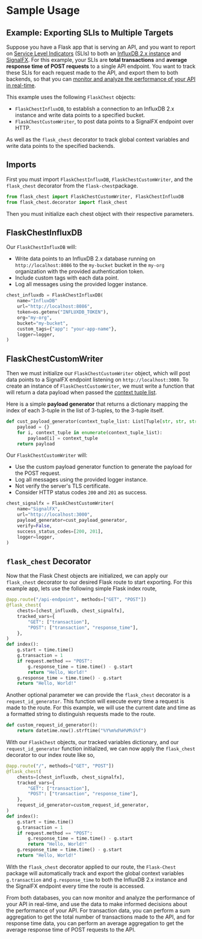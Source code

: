 <!-- Import custom.css -->
<link rel="stylesheet" type="text/css" href="_static/custom.css">

# Sample Usage

## Example: Exporting SLIs to Multiple Targets
Suppose you have a Flask app that is serving an API, and you want to report on [Service Level Indicators](https://sre.google/sre-book/service-level-objectives/) (SLIs) to both an <u>InfluxDB 2.x instance</u> and <u>[SignalFX](https://www.splunk.com/en_us/about-splunk/acquisitions/signalfx.html)</u>. For this example, your SLIs are <b>total transactions</b> and <b>average response time of POST requests</b> to a single API endpoint. You want to track these SLIs for each request made to the API, and export them to both backends, so that you can <u>monitor and analyze the performance of your API in real-time</u>.<br>

<!-- <center>
<figure>
<img src="_static/flask_chest_simple_diagram.png" style="width:600px;"/>
<figcaption>Fig 1: Multi-target data flow diagram showing how data is exported from the view function of a Flask route to multiple backends using the `Flask-Chest` package.</figcaption>
</figure>
</center><br> -->

This example uses the following `FlaskChest` objects:
- `FlaskChestInfluxDB`, to establish a connection to an InfluxDB 2.x instance and write data points to a specified bucket.
- `FlaskChestCustomWriter`, to post data points to a SignalFX endpoint over HTTP.

As well as the `flask_chest` decorator to track global context variables and write data points to the specified backends.

## Imports
First you must import `FlaskChestInfluxDB`, `FlaskChestCustomWriter`, and the `flask_chest` decorator from the `flask-chest`package.

```python
from flask_chest import FlaskChestCustomWriter, FlaskChestInfluxDB
from flask_chest.decorator import flask_chest
```

Then you must initialize each chest object with their respective parameters.

## FlaskChestInfluxDB
Our `FlaskChestInfluxDB` will:
- Write data points to an InfluxDB 2.x database running on `http://localhost:8086` to the `my-bucket` bucket in the `my-org` organization with the provided authentication token.
- Include custom tags with each data point.
- Log all messages using the provided logger instance.

```python
chest_influxdb = FlaskChestInfluxDB(
    name="InfluxDB"
    url="http://localhost:8086",
    token=os.getenv("INFLUXDB_TOKEN"),
    org="my-org",
    bucket="my-bucket",
    custom_tags={"app": "your-app-name"},
    logger=logger,
)
```
## FlaskChestCustomWriter
Then we must initialize our `FlaskChestCustomWriter` object, which will post data points to a SignalFX endpoint listening on `http://localhost:3000`. To create an instance of `FlaskChestCustomWriter`, we must write a function that will return a data payload when passed the [context tuple list](interfaces.md#payload-generator-function).

Here is a simple <b>payload generator</b> that returns a dictionary mapping the index of each 3-tuple in the list of 3-tuples, to the 3-tuple itself.
```python
def cust_payload_generator(context_tuple_list: List[Tuple[str, str, str]]):
    payload = {}
    for i, context_tuple in enumerate(context_tuple_list):
        payload[i] = context_tuple
    return payload
```

Our `FlaskChestCustomWriter` will:
- Use the custom payload generator function to generate the payload for the POST request.
- Log all messages using the provided logger instance.
- Not verify the server's TLS certificate.
- Consider HTTP status codes `200` and `201` as success.

```python
chest_signalfx = FlaskChestCustomWriter(
    name="SignalFX",
    url="http://localhost:3000",
    payload_generator=cust_payload_generator,
    verify=False,
    success_status_codes=[200, 201],
    logger=logger,
)
```

## `flask_chest` Decorator
Now that the Flask Chest objects are initialized, we can apply our `flask_chest` decorator to our desired Flask route to start exporting. For this example app, lets use the following simple Flask index route,

```python
@app.route("/api-endpoint", methods=["GET", "POST"])
@flask_chest(
    chests=[chest_influxdb, chest_signalfx],
    tracked_vars={
        "GET": ["transaction"],
        "POST": ["transaction", "response_time"],
    },
)
def index():
    g.start = time.time()
    g.transaction = 1
    if request.method == "POST":
        g.response_time = time.time() - g.start
        return "Hello, World!"
    g.response_time = time.time() - g.start
    return "Hello, World!"
```

Another optional parameter we can provide the `flask_chest` decorator is a `request_id_generator`. This function will execute every time a request is made to the route. For this example, we will use the current date and time as a formatted string to distinguish requests made to the route.

```python
def custom_request_id_generator():
    return datetime.now().strftime("%Y%m%d%H%M%S%f")
```

With our `FlaskChest` objects, our tracked variables dictionary, and our `request_id_generator` function initialized, we can now apply the `flask_chest` decorator to our index route like so,

```python
@app.route("/", methods=["GET", "POST"])
@flask_chest(
    chests=[chest_influxdb, chest_signalfx],
    tracked_vars={
        "GET": ["transaction"],
        "POST": ["transaction", "response_time"],
    },
    request_id_generator=custom_request_id_generator,
)
def index():
    g.start = time.time()
    g.transaction = 1
    if request.method == "POST":
        g.response_time = time.time() - g.start
        return "Hello, World!"
    g.response_time = time.time() - g.start
    return "Hello, World!"
```

With the `flask_chest` decorator applied to our route, the `Flask-Chest` package will automatically track and export the global context variables `g.transaction` and `g.response_time` to both the InfluxDB 2.x instance and the SignalFX endpoint every time the route is accessed.

From both databases, you can now monitor and analyze the performance of your API in real-time, and use the data to make informed decisions about the performance of your API. For transaction data, you can perform a sum aggregation to get the total number of transactions made to the API, and for response time data, you can perform an average aggregation to get the average response time of POST requests to the API.